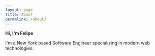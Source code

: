```yaml
---
layout: page
title: About
permalink: /about/
---
```


**Hi, I'm Felipe**

I'm a New York based Software Engineer specializing in modern web technologies. 
